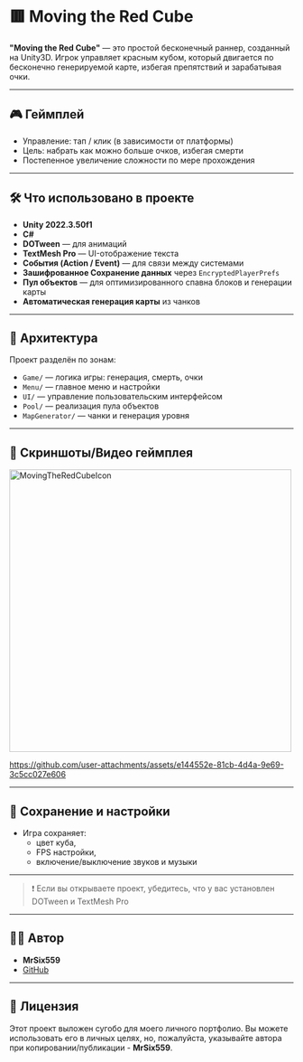 # 🟥 Moving the Red Cube

**"Moving the Red Cube"** — это простой бесконечный раннер, созданный на Unity3D. Игрок управляет красным кубом, который двигается по бесконечно генерируемой карте, избегая препятствий и зарабатывая очки.

---

## 🎮 Геймплей

- Управление: тап / клик (в зависимости от платформы)
- Цель: набрать как можно больше очков, избегая смерти
- Постепенное увеличение сложности по мере прохождения

---

## 🛠️ Что использовано в проекте

- **Unity 2022.3.50f1**
- **C#**
- **DOTween** — для анимаций
- **TextMesh Pro** — UI-отображение текста
- **События (Action / Event)** — для связи между системами
- **Зашифрованное Сохранение данных** через `EncryptedPlayerPrefs`
- **Пул объектов** — для оптимизированного спавна блоков и генерации карты
- **Автоматическая генерация карты** из чанков

---

## 🧠 Архитектура

Проект разделён по зонам:
- `Game/` — логика игры: генерация, смерть, очки
- `Menu/` — главное меню и настройки
- `UI/` — управление пользовательским интерфейсом
- `Pool/` — реализация пула объектов
- `MapGenerator/` — чанки и генерация уровня

---

## 📸 Скриншоты/Видео геймплея
<img width="500" height="500" alt="MovingTheRedCubeIcon" src="https://github.com/user-attachments/assets/1dd5af78-11db-4196-b272-cd40bdc163bc" />

https://github.com/user-attachments/assets/e144552e-81cb-4d4a-9e69-3c5cc027e606


---

## 💾 Сохранение и настройки

- Игра сохраняет:
  - цвет куба,
  - FPS настройки,
  - включение/выключение звуков и музыки
---

> ❗ Если вы открываете проект, убедитесь, что у вас установлен DOTween и TextMesh Pro

---

## 🧑‍💻 Автор

- **MrSix559**
- [GitHub](https://github.com/MrSix559)

---

## 📜 Лицензия

Этот проект выложен сугобо для моего личного портфолио. Вы можете использовать его в личных целях, но, пожалуйста, указывайте автора при копировании/публикации - **MrSix559**.
